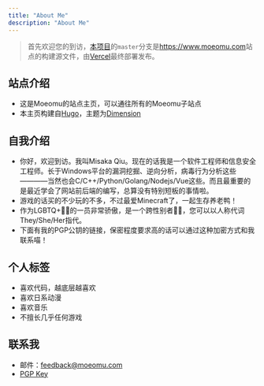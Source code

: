 ```yaml
---
title: "About Me"
description: "About Me"
---
```


> 首先欢迎您的到访，[本项目](https://github.com/Misakaou/main-page)的`master`分支是<https://www.moeomu.com>站点的构建源文件，由[Vercel](http://vercel.com/)最终部署发布。

## 站点介绍

- 这是Moeomu的站点主页，可以通往所有的Moeomu子站点
- 本主页构建自[Hugo](https://gohugo.io/)，主题为[Dimension](https://github.com/your-identity/hugo-theme-dimension)

## 自我介绍

- 你好，欢迎到访。我叫Misaka Qiu。现在的话我是一个软件工程师和信息安全工程师。长于Windows平台的漏洞挖掘、逆向分析，病毒行为分析这些————当然也会C/C++/Python/Golang/Nodejs/Vue这些。而且最重要的是最近学会了网站前后端的编写，总算没有特别短板的事情啦。
- 游戏的话买的不少玩的不多，不过最爱Minecraft了，一起生存养老鸭！
- 作为LGBTQ+🏳️‍🌈的一员非常骄傲，是一个跨性别者🏳️‍⚧️，您可以以人称代词They/She/Her指代。
- 下面有我的PGP公钥的链接，保密程度要求高的话可以通过这种加密方式和我联系喵！

## 个人标签

- 喜欢代码，越底层越喜欢
- 喜欢日系动漫
- 喜欢音乐
- 不擅长几乎任何游戏

## 联系我

- 邮件：<feedback@moeomu.com>
- [PGP Key](file/Misaka_0x9A630CD2_public.asc)
